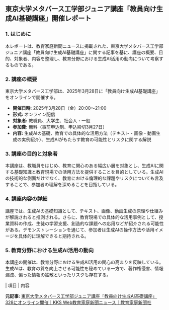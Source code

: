 ## 東京大学メタバース工学部ジュニア講座「教員向け生成AI基礎講座」開催レポート

### 1. はじめに

本レポートは、教育家庭新聞ニュースに掲載された、東京大学メタバース工学部ジュニア講座「教員向け生成AI基礎講座」に関する記事を基に、講座の概要、目的、対象者、内容を整理し、教育分野における生成AI活用の動向について考察するものである。

### 2. 講座の概要

東京大学メタバース工学部は、2025年3月28日に「教員向け生成AI基礎講座」をオンラインで開催する。

* **開催日時:** 2025年3月28日（金）20:00～21:00
* **形式:** オンライン配信
* **対象者:** 教職員、大学生、社会人・一般
* **参加費:** 無料（事前申込制、申込締切3月27日）
* **内容:** 生成AIの基礎、教育での具体的な活用方法（テキスト・画像・動画生成の実例紹介）、生成AIがもたらす教育の可能性とリスクに関する解説

### 3. 講座の目的と対象者

本講座は、教職員をはじめ、教育に関心のある幅広い層を対象とし、生成AIに関する基礎知識と教育現場での活用方法を提供することを目的としている。生成AIの技術的な側面だけでなく、教育における倫理的な課題やリスクについても言及することで、参加者の理解を深めることを目指している。

### 4. 講座内容の詳細

講座では、生成AIの基礎知識として、テキスト、画像、動画生成の原理や仕組みが解説されると推測される。さらに、教育現場での具体的な活用事例として、授業資料の作成、生徒の学習支援、創造的な課題への応用などが紹介される可能性がある。デモンストレーションを通じて、参加者は生成AIの操作方法や活用イメージを具体的に理解できると期待される。

### 5. 教育分野における生成AI活用の動向

本講座の開催は、教育分野における生成AI活用の関心の高まりを反映している。生成AIは、教育の質を向上させる可能性を秘めている一方で、著作権侵害、情報漏洩、偏った情報の拡散といったリスクも存在する。

| 項目 | 内容 

**元記事:** [ 東京大学メタバース工学部ジュニア講座「教員向け生成AI基礎講座」328にオンライン開催｜KKS Web教育家庭新聞ニュース｜教育家庭新聞社](https://www.kknews.co.jp/news/20250316o02)
